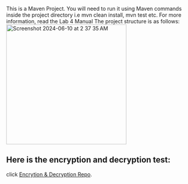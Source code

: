 This is a Maven Project. 
You will need to run it using Maven commands inside the project directory i.e mvn clean install, mvn test etc.
For more information, read the Lab 4 Manual
The project structure is as follows: 
<img width="321" alt="Screenshot 2024-06-10 at 2 37 35 AM" src="https://github.com/ashiqullahmg/crypto-testing/assets/43939523/5b424e37-9397-4356-8122-63fed681286f">

## Here is the encryption and decryption test: 
click [Encrytion & Decryption Repo]([https://pages.github.com/](https://github.com/ashiqullahmg/cryptotest-encryption-and-decryption/)).
